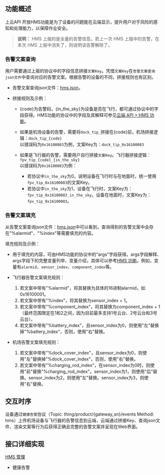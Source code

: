 ## 功能概述
上云API 开放HMS功能是为了设备的问题能在云端显示，提升用户对于风险的感知和处理能力，以保障作业安全。

> **说明：** HMS 上报的是全量的告警信息。若上一次 HMS 上报中的告警，在本次 HMS 上报中消失了，则说明该告警解除了。

### 告警文案查询
用户需要通过上报的协议中的字段信息拼接`文案Key`。凭借`文案Key`在`告警文案查询json文件`中查询对应的告警文案。根据告警的设备的不同，拼接规则也有区别。

* 告警文案查询json文件：[hms.json](https://terra-1-g.djicdn.com/fee90c2e03e04e8da67ea6f56365fc76/SDK%20%E6%96%87%E6%A1%A3/CloudAPI/hms.json)。

* 拼接规则及示例：
  * {code}为告警码，{in_the_sky}为设备是否在飞行，都可通过协议中的字段获得。HMS功能的协议中的字段及其解释可参见[云端 API > HMS 功能](https://developer.dji.com/doc/cloud-api-tutorial/cn/api-reference/dock-to-cloud/mqtt/dock/dock1/hms.html#%E5%81%A5%E5%BA%B7%E5%91%8A%E8%AD%A6)。

  * 如果是机场设备的告警，需要将`dock_tip_`拼接在{code}前，机场拼接逻辑：`dock_tip_{code}`<br/>
    以错误码为`0x16100083`为例，文案Key为：`dock_tip_0x16100083`
  
  * 如果是飞行器的告警，需要用户自行拼接`文案Key`。飞行器拼接逻辑：`fpv_tip_{code}_{in_the_sky}`<br/>
    以错误码为`0x16100083`为例：<br/>
    * 若协议中`in_the_sky`为0，说明设备在飞行时与在地面时，统一使用`fpv_tip_0x16100083`的文案Key。
    * 若协议中`in_the_sky`为1，设备在飞行时，文案Key为：`fpv_tip_0x16100083_in_the_sky`。设备在地面时，文案Key为：`fpv_tip_0x16100083`。



### 告警文案填充
从告警文案查询json文件：[hms.json](https://terra-1-g.djicdn.com/fee90c2e03e04e8da67ea6f56365fc76/SDK%20%E6%96%87%E6%A1%A3/CloudAPI/hms.json)中可以看到，查询得到的告警文案中会存在"%alarmid"、"%index"等需要填充的内容。


填充规则及示例：

* 用于填充的内容，可由HMS功能的协议中的“args”字段获得。args字段解释、args字段下的完整变量列举、变量介绍，具体可以参考[HMS 功能](https://developer.dji.com/doc/cloud-api-tutorial/cn/api-reference/dock-to-cloud/mqtt/dock/dock1/hms.html)。例如，变量有`alarmid`、`sensor_index`、`component_index`等。
* 飞行器告警文案填充规则：
  1. 若文案中带有"%alarmid"，将其替换为具体的16进制alarmid，如0x16100001。
  2. 若文案中带有"%index"，将其替换为sensor_index + 1。
  3. 若文案中带有"%component_index"，将其替换为component_index + 1（最终范围限定在1和2之间，因为目前最多支持1号云台、2号云台和3号云台）。
  4. 若文案中带有"%battery_index"，且sensor_index为0，则使用"左"替换掉"%battery_index"，否则，使用"右"替换。

* 机场告警文案填充规则：
  1. 若文案中带有"%dock_cover_index"，且sensor_index为0，则使用"左"替换掉"%dock_cover_index"，否则，使用"右"替换。
  2. 若文案中带有"%charging_rod_index"，在sensor_index为0时，则使用"前"替换"%charging_rod_index"。sensor_index为1，则使用"后"替换。sensor_index为2，则使用"左"替换。sensor_index为3，则使用"右"替换。

## 交互时序
设备通过`健康告警`协议（Topic: thing/product/{gateway_sn}/events  Method: hms）上传机场设备与飞行器的告警信息到云端，云端通过拼接Key、查询json文件、渲染文案等行为后获得正确且完整的告警文案并呈现在Web界面。


## 接口详细实现

[HMS 管理](https://developer.dji.com/doc/cloud-api-tutorial/cn/api-reference/dock-to-cloud/mqtt/dock/dock1/hms.html)
* 健康告警


